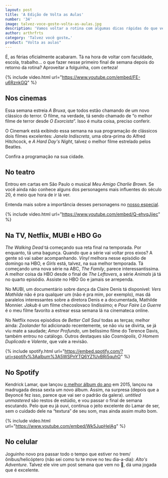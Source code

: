 ```yaml
---
layout: post
title: 'A Edição de Volta as Aulas'
number: '34'
image: talvez-voce-goste-volta-as-aulas.jpg
description: 'Vamos voltar a rotina com algumas dicas rápidas do que ver, ouvir e jogar.'
author: arthrfrts
category: 'Talvez você goste…'
product: "Volta as aulas"
---
```


É, as férias oficialmente acabaram. Tá na hora de voltar com faculdade, escola, trabalho… o que fazer nesse primeiro final de semana depois do retorno da rotina? Aproveitar a folguinha, com certeza!

{% include video.html url="https://www.youtube.com/embed/FE-u6RznkGQ" %}

## Nos cinemas

Essa semana estreia _A Bruxa_, que todos estão chamando de um novo clássico do terror. O filme, na verdade, tá sendo chamado de “o melhor filme de terror desde _O Exorcista_”. Isso é muita coisa, preciso conferir.

O Cinemark está exibindo essa semana na sua programação de clássicos dois filmes excelentes: _Janela Indiscreta_, uma obra-prima do Alfred Hitchcock, e _A Hard Day's Night_, talvez o melhor filme estrelado pelos Beatles.

Confira a programação na sua cidade.

## No teatro

Entrou em cartas em São Paulo o musical _Meu Amigo Charlie Brown_. Se você ainda não conhece alguns dos personagens mais influentes do século 20, é meio que hora de ir lá ver.

Entenda mais sobre a importância desses personagens no [nosso especial](/a-heranca-de-peanuts-uma-das-grandes-obras-literarias-do-ultimo-seculo.html).

{% include video.html url="https://www.youtube.com/embed/Q-ehvqJjiec" %}

## Na TV, Netflix, MUBI e HBO Go

_The Walking Dead_ tá começando sua reta final na temporada. Por enquanto, tá uma bagunça. Quando que a série vai voltar pros eixos? A gente só vai saber acompanhando. _Vinyl_ melhora nesse episódio de domingo na HBO, e _Girls_ está, talvez, na sua melhor temporada. Tá começando uma nova série na ABC, _The Family_, parece interessantíssima. A melhor coisa da HBO desde o final de _The Leftovers_, a série _Animals_ já tá no quarto episódio. Assiste no HBO Go e jamais se arrependa.

No MUBI, um documentário sobre dança da Claire Denis tá disponível: _Vers Mathilde_ não é pra qualquer um (não é pra mim, por exemplo), mas dá paralelos interessantes sobre a diretora Denis e a documentada, Mathilde Monnier. _Jakub_ é um filme checoslovaco lindíssimo; e _Pour Faire La Guerre_ é o meu filme favorito a estrear essa semana lá na cinemateca online.

No Netflix novos episódios de _Better Call Saul_ todas as terças; melhor ainda: _Zoolander_ foi adicionado recentemente, se não viu se divirta, se já viu mate a saudade; _Amor Profundo_, um belíssimo filme do Terence Davis, também entrou no catálogo. Outros destaques são _Cosmópolis_, _O Homem Duplicado_ e _Valente_, que vale a revisão.

{% include spotify.html url="https://embed.spotify.com/?uri=spotify%3Aalbum%3A5WSPnYTQ6YZ1UvBRi5quhO" %}

## No Spotify

Kendrick Lamar, que lançou [o melhor álbum do ano](/os-melhores-de-2015.html) em 2015, lançou na madrugada dessa sexta um novo álbum. Assim, na surpresa (depois que a Beyoncé fez isso, parece que vai ser o padrão da galera). _untitled unmastered_ são restos de estúdio, e vou passar o final de semana escutando. Pelo que eu já ouvi, continua o jeito excelente do Lamar de ser, sem o cuidado dele na “textura” de seu som, mas ainda assim muito bom.

{% include video.html url="https://www.youtube.com/embed/Wk5JupHelAg" %}

## No celular

Joguinho novo pra passar todo o tempo que estiver no trem/ônibus/helicóptero (não sei como tu te move no teu dia-a-dia): _Alto's Adventure_. Talvez ele vire um post semana que vem no 🍞, dá uma jogada que é excelente.
